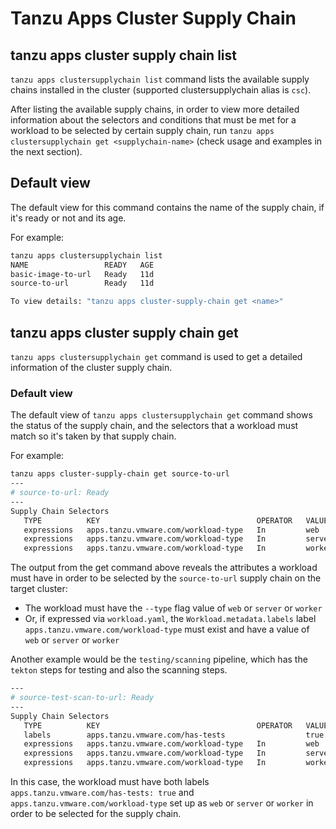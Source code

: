 # Tanzu Apps Cluster Supply Chain

## tanzu apps cluster supply chain list

`tanzu apps clustersupplychain list` command lists the available supply chains installed in the cluster (supported clustersupplychain alias is `csc`).

After listing the available supply chains, in order to view more detailed information about the selectors and conditions that must be met for a workload to be selected by certain supply chain, run `tanzu apps clustersupplychain get <supplychain-name>` (check usage and examples in the next section).

## Default view

The default view for this command contains the name of the supply chain, if it's ready or not and its age.

For example:

```bash
tanzu apps clustersupplychain list
NAME                 READY   AGE
basic-image-to-url   Ready   11d
source-to-url        Ready   11d

To view details: "tanzu apps cluster-supply-chain get <name>"

```

## tanzu apps cluster supply chain get

`tanzu apps clustersupplychain get` command is used to get a detailed information of the cluster supply chain.

### Default view

The default view of `tanzu apps clustersupplychain get` command shows the status of the supply chain, and the selectors that a workload must match so it's taken by that supply chain.

For example:

```bash
tanzu apps cluster-supply-chain get source-to-url
---
# source-to-url: Ready
---
Supply Chain Selectors
   TYPE          KEY                                   OPERATOR   VALUE
   expressions   apps.tanzu.vmware.com/workload-type   In         web
   expressions   apps.tanzu.vmware.com/workload-type   In         server
   expressions   apps.tanzu.vmware.com/workload-type   In         worker
```

The output from the get command above reveals the attributes a workload must have in order to be selected by the `source-to-url` supply chain on the target cluster:

- The workload must have the `--type` flag value of `web` or `server` or `worker`
- Or, if expressed via `workload.yaml`, the `Workload.metadata.labels` label `apps.tanzu.vmware.com/workload-type` must exist and have a value of `web` or `server` or `worker`

Another example would be the `testing/scanning` pipeline, which has the `tekton` steps for testing and also the scanning steps.

```bash
---
# source-test-scan-to-url: Ready
---
Supply Chain Selectors
   TYPE          KEY                                   OPERATOR   VALUE
   labels        apps.tanzu.vmware.com/has-tests                  true
   expressions   apps.tanzu.vmware.com/workload-type   In         web
   expressions   apps.tanzu.vmware.com/workload-type   In         server
   expressions   apps.tanzu.vmware.com/workload-type   In         worker
```

In this case, the workload must have both labels `apps.tanzu.vmware.com/has-tests: true` and `apps.tanzu.vmware.com/workload-type` set up as `web` or `server` or `worker` in order to be selected for the supply chain.